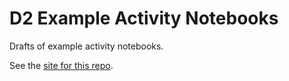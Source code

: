 # D2 Example Activity Notebooks

Drafts of example activity notebooks.

See the [site for this repo](https://psychemedia.github.io/OU-TM11N/).
